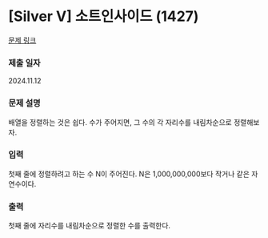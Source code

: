 # [Silver V] 소트인사이드 (1427)

[문제 링크](https://www.acmicpc.net/problem/1427)

### 제출 일자
2024.11.12

### 문제 설명

배열을 정렬하는 것은 쉽다. 수가 주어지면, 그 수의 각 자리수를 내림차순으로 정렬해보자.

### 입력

첫째 줄에 정렬하려고 하는 수 N이 주어진다. N은 1,000,000,000보다 작거나 같은 자연수이다.

### 출력

첫째 줄에 자리수를 내림차순으로 정렬한 수를 출력한다.